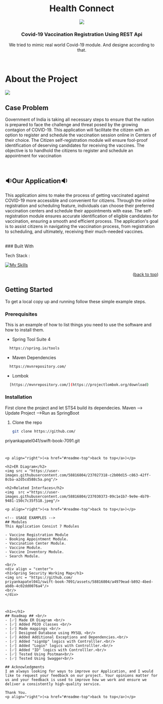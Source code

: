 <a name="readme-top"></a> 


  <h1 align="center">Health Connect</h1>
<div  align="center" ><img src = "https://user-images.githubusercontent.com/58816804/236993158-8f2d8b7f-d0cc-4424-98eb-6cab0106c983.jpg"/></div>


  <h3 align="center">Covid-19 Vaccination Registration Using REST Api</h3>
<p align="center">We tried to mimic real world Covid-19 module. And designe according to that.</p>

</br>
<h1>About the Project</h1>
<img src = "https://github.com/
priyankapatel041/swift-book-7091/assets/58816804/87e07d23-442e-4f6f-acfc-8e2803b2ed7c"/>

<h2>Case Problem</h2>
<p>Government of India is taking all necessary steps to ensure that the nation is prepared to face the challenge and threat posed by the growing contagion of COVID-19.
This application will facilitate the citizen with an option to register and schedule the vaccination session online in Centers of their choice. The Citizen self-registration module will ensure fool-proof identification of deserving candidates for receiving the vaccines.
The objective is to handhold the citizens to register and schedule an appointment for vaccination 
</p>


<br/>

<h2>🔉Our Application🔉</h2>
<p>
  This application aims to make the process of getting vaccinated against COVID-19 more accessible and convenient for citizens. Through the online registration and scheduling feature, individuals can choose their preferred vaccination centers and schedule their appointments with ease. The self-registration module ensures accurate identification of eligible candidates for vaccination, ensuring a smooth and efficient process. The application's goal is to assist citizens in navigating the vaccination process, from registration to scheduling, and ultimately, receiving their much-needed vaccines.
</p>

<br/>
### Built With

Tech Stack :

[![My Skills](https://skillicons.dev/icons?i=java,spring,maven,mysql,github,postman,hibernate,html,vscode&theme=light)](https://skillicons.dev)
<p align="right">(<a href="#readme-top">back to top</a>)</p>


<!-- GETTING STARTED -->
## Getting Started

To get a local copy up and running follow these simple example steps.

### Prerequisites

This is an example of how to list things you need to use the software and how to install them.
  
  * Spring Tool Suite 4

 ```sh
   https://spring.io/tools
   ```
  
   * Maven Dependencies

 ```sh
   https://mvnrepository.com/
   ```
   
   * Lombok

 ```sh
   [https://mvnrepository.com/](https://projectlombok.org/download)
   ```

### Installation

First clone the project and let STS4 build its dependecies. Maven --> Update Project -->Run as SpringBoot

1. Clone the repo
   ```sh
   git clone https://github.com/
priyankapatel041/swift-book-7091.git
   ```


<p align="right">(<a href="#readme-top">back to top</a>)</p>

<h2>ER Diagram</h2>
<img src = "https://user-images.githubusercontent.com/58816804/237027318-c2b00d15-c863-42ff-8cba-a2d5cd588c5a.png"/>

<h2>Related Interfaces</h2>
<img  src ="https://user-images.githubusercontent.com/58816804/237030373-09c1e1b7-9e9e-4b79-9481-150c7c35f518.jpeg"/>

<p align="right">(<a href="#readme-top">back to top</a>)</p>

<!-- USAGE EXAMPLES -->
## Modules
This Application Consist 7 Modules

- Vaccine Registration Module
- Booking Appointment Module.
- Vaccination Center Module.
- Vaccine Module.
- Vaccine Inventory Module.
- Search Module.

<br/>
<div align = "center">
<h1>Spring Security Working Map</h1>
<img src = "https://github.com/
priyankapatel041/swift-book-7091/assets/58816804/a4979ead-b892-4bed-ab8b-4c02dd0076a4"/>
<br/>
  </div>



<h1></h1>
## Roadmap ## <br/>
 - [✅] Made ER Diagram <br/>
 - [✅] Added POJO classes <br/>
 - [✅] Made mappings <br/>
 - [✅] Designed Database using MYSQL <br/>
 - [✅] Added Additional Exceptions and Dependencies.<br/>
 - [✅] Added "signUp" logics with Controlller.<br/>
 - [✅] Added "Login" logics with Controlller.<br/>
 - [✅] Added "ID" logics with Controlller.<br/>
 - [✅] Tested Using Postman<br/>
 - [✅] Tested Using Swagger<br/>

## Acknowledgments
I am always looking for ways to improve our Application, and I would like to request your feedback on our project. Your opinions matter for us and your feedback is used to improve how we work and ensure we deliver a consistently high-quality service.

Thank You.
<p align="right">(<a href="#readme-top">back to top</a>)</p>
